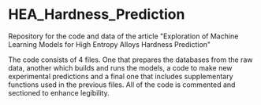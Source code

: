 # HEA_Hardness_Prediction
Repository for the code and data of the article "Exploration of Machine Learning Models for High Entropy Alloys Hardness Prediction"

The code consists of 4 files. One that prepares the databases from the raw data, another which builds and runs the models, a code to make new experimental predictions and a final one that includes supplementary functions used in the previous files. All of the code is commented and sectioned to enhance legibility.

